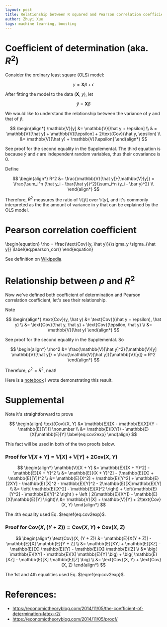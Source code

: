 ```yaml
---
layout: post
title: Relationship between R squared and Pearson correlation coefficient
author: Zhuyi Xue
tags: machine learning, boosting
---
```


<script type="text/x-mathjax-config">
MathJax.Hub.Config({
  TeX: { equationNumbers: { autoNumber: "AMS" } }
});
</script>

# Coefficient of determination (aka. $R^2$)

Consider the ordinary least square (OLS) model:

$$
\begin{equation}
    y = \mathbf{X} \beta + \epsilon
    \label{eq:OLS}
\end{equation}
$$

After fitting the model to the data  ($\mathbf{X}$, $y$), let

$$\hat y = \mathbf{X} \beta$$

We would like to understand the relationship between the variance of $y$ and that of $\hat y$.

$$
\begin{align*}
\mathbb{V}[y]
&= \mathbb{V}[\hat y + \epsilon] \\
& = \mathbb{V}[\hat y] + \mathbb{V}[\epsilon] + 2\text{Cov}(\hat y, \epsilon) \\
&= \mathbb{V}[\hat y] + \mathbb{V}[\epsilon]
\end{align*}
$$

See proof for the second equality in the Supplemental. The third equation is because $\hat y$ and $\epsilon$ are independent random variables, thus their covariance is 0.

Define

$$
\begin{align*}
R^2
&= \frac{\mathbb{V}[\hat y]}{\mathbb{V}[y]} = \frac{\sum_i^n (\hat y_i - \bar{\hat y})^2}{\sum_i^n (y_i - \bar y)^2}  \\
\end{align*}
$$

Therefore, $R^2$ measures the ratio of $\mathbb{V}[\hat y]$ over $\mathbb{V}[y]$, and it's commonly interpreted as the the amount of variance in $y$ that can be explained by the OLS model.

# Pearson correlation coefficient

\begin{equation}
    \rho = \frac{\text{Cov}(y, \hat y)}{\sigma_y \sigma_{\hat y}} \label{eq:pearson_corr}
\end{equation}

See definition on [Wikipedia](https://en.wikipedia.org/wiki/Pearson_correlation_coefficient).

# Relationship between $\rho$ and $R^2$

Now we've defined both coefficient of determination and Pearson correlation coefficient, let's see their relationship.

Note

$$
\begin{align*}
\text{Cov}(y, \hat y)
&= \text{Cov}((\hat y + \epsilon), \hat y) \\
&= \text{Cov}(\hat y, \hat y) +  \text{Cov}(\epsilon, \hat y) \\
&= \mathbb{V}(\hat y)
\end{align*}
$$

See proof for the second equality in the Supplemental. So

$$
\begin{align*}
\rho^2
&= \frac{\mathbb{V}[\hat y]^2}{\mathbb{V}[y] \mathbb{V}[\hat y]} = \frac{\mathbb{V}[\hat y]}{\mathbb{V}[y]}  = R^2
\end{align*}
$$

Therefore, $\rho^2 = R^2$, neat!

Here is a [notebook](https://nbviewer.jupyter.org/github/zyxue/sutton-barto-rl-exercises/blob/master/stats/relationship-between-coefficient-of-determination-and-pearson-correlation-coefficient.ipynb) I wrote demonstrating this result.

# Supplemental

Note it's straightforward to prove

$$
\begin{align}
    \text{Cov}(X, Y)
    &= \mathbb{E}[(X - \mathbb{E}[X])(Y - \mathbb{E}[Y])] \nonumber \\
    &= \mathbb{E}[XY]) - \mathbb{E}[X]\mathbb{E}[Y]
    \label{eq:cov2exp}
\end{align}
$$

This fact will be used in both of the two proofs below.

### Proof for $\mathbb{V}[X + Y] = \mathbb{V}[X]  + \mathbb{V}[Y] + 2\text{Cov}(X, Y)$

$$
\begin{align*}
\mathbb{V}[X + Y]
&= \mathbb{E}[(X + Y)^2] - \mathbb{E}[X + Y]^2 \\
&= \mathbb{E}[(X + Y)^2] - (\mathbb{E}[X] + \mathbb{E}[Y])^2 \\
&= \mathbb{E}[X^2]  + \mathbb{E}[Y^2] + \mathbb{E}[2XY] - \mathbb{E}[X]^2 - \mathbb{E}[Y]^2 - 2\mathbb{E}[X]\mathbb{E}[Y] \\
&= \left( \mathbb{E}[X^2] - \mathbb{E}[X]^2 \right) + \left(\mathbb{E}[Y^2] -  \mathbb{E}[Y]^2  \right ) + \left ( 2(\mathbb{E}[XY]) - \mathbb{E}[X]\mathbb{E}[Y] \right)\\
&= \mathbb{V}[X]  + \mathbb{V}[Y] + 2\text{Cov}(X, Y)
\end{align*}
$$

The 4th equality used Eq. $\eqref{eq:cov2exp}$.

### Proof for $\text{Cov}(X, (Y + Z)) = \text{Cov}(X, Y) + \text{Cov}(X, Z)$

$$
\begin{align*}
\text{Cov}(X, (Y + Z))
&= \mathbb{E}[X(Y + Z)] - \mathbb{E}[X] \mathbb{E}[Y + Z] \\
&= \mathbb{E}[XY] + \mathbb{E}[XZ]  - \mathbb{E}[X] \mathbb{E}[Y] - \mathbb{E}[X] \mathbb{E}[Z] \\
&= \big( \mathbb{E}[XY] - \mathbb{E}[X] \mathbb{E}[Y] \big) + \big( \mathbb{E}[XZ] - \mathbb{E}[X] \mathbb{E}[Z] \big) \\
&= \text{Cov}(X, Y) + \text{Cov}(X, Z)
\end{align*}
$$

The 1st and 4th equalities used Eq. $\eqref{eq:cov2exp}$.

# References:

* https://economictheoryblog.com/2014/11/05/the-coefficient-of-determination-latex-r2/
* https://economictheoryblog.com/2014/11/05/proof/
